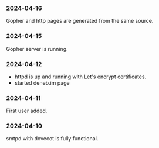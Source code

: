 ### 2024-04-16

Gopher and http pages are generated from the same source.

### 2024-04-15

Gopher server is running.

### 2024-04-12

 * httpd is up and running with Let's encrypt certificates.
 * started deneb.im page

### 2024-04-11

First user added.

### 2024-04-10

smtpd with dovecot is fully functional.
